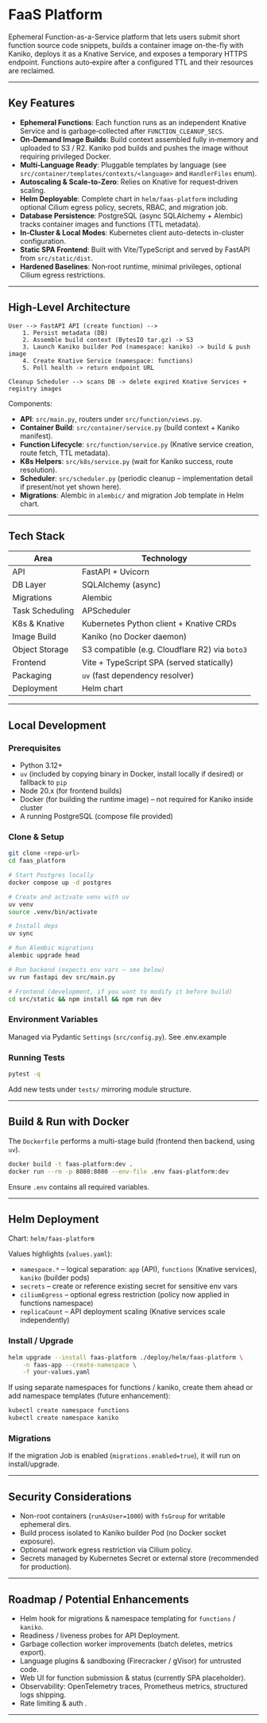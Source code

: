 # FaaS Platform

Ephemeral Function-as-a-Service platform that lets users submit short function source code snippets, builds a container image on-the-fly with Kaniko, deploys it as a Knative Service, and exposes a temporary HTTPS endpoint. Functions auto‑expire after a configured TTL and their resources are reclaimed.

---

## Key Features

- **Ephemeral Functions**: Each function runs as an independent Knative Service and is garbage‑collected after `FUNCTION_CLEANUP_SECS`.
- **On‑Demand Image Builds**: Build context assembled fully in‑memory and uploaded to S3 / R2. Kaniko pod builds and pushes the image without requiring privileged Docker.
- **Multi‑Language Ready**: Pluggable templates by language (see `src/container/templates/contexts/<language>` and `HandlerFiles` enum).
- **Autoscaling & Scale-to-Zero**: Relies on Knative for request‑driven scaling.
- **Helm Deployable**: Complete chart in `helm/faas-platform` including optional Cilium egress policy, secrets, RBAC, and migration job.
- **Database Persistence**: PostgreSQL (async SQLAlchemy + Alembic) tracks container images and functions (TTL metadata).
- **In‑Cluster & Local Modes**: Kubernetes client auto-detects in-cluster configuration.
- **Static SPA Frontend**: Built with Vite/TypeScript and served by FastAPI from `src/static/dist`.
- **Hardened Baselines**: Non‑root runtime, minimal privileges, optional Cilium egress restrictions.

---

## High-Level Architecture

```
User --> FastAPI API (create function) -->
	1. Persist metadata (DB)
	2. Assemble build context (BytesIO tar.gz) -> S3
	3. Launch Kaniko builder Pod (namespace: kaniko) -> build & push image
	4. Create Knative Service (namespace: functions)
	5. Poll health -> return endpoint URL

Cleanup Scheduler --> scans DB -> delete expired Knative Services + registry images
```

Components:
- **API**: `src/main.py`, routers under `src/function/views.py`.
- **Container Build**: `src/container/service.py` (build context + Kaniko manifest).
- **Function Lifecycle**: `src/function/service.py` (Knative service creation, route fetch, TTL metadata).
- **K8s Helpers**: `src/k8s/service.py` (wait for Kaniko success, route resolution).
- **Scheduler**: `src/scheduler.py` (periodic cleanup – implementation detail if present/not yet shown here).
- **Migrations**: Alembic in `alembic/` and migration Job template in Helm chart.

---

## Tech Stack

| Area | Technology |
|------|------------|
| API | FastAPI + Uvicorn |
| DB Layer | SQLAlchemy (async) |
| Migrations | Alembic |
| Task Scheduling | APScheduler |
| K8s & Knative | Kubernetes Python client + Knative CRDs |
| Image Build | Kaniko (no Docker daemon) |
| Object Storage | S3 compatible (e.g. Cloudflare R2) via `boto3` |
| Frontend | Vite + TypeScript SPA (served statically) |
| Packaging | `uv` (fast dependency resolver) |
| Deployment | Helm chart |

---

## Local Development

### Prerequisites
- Python 3.12+
- `uv` (included by copying binary in Docker, install locally if desired) or fallback to `pip`
- Node 20.x (for frontend builds)
- Docker (for building the runtime image) – not required for Kaniko inside cluster
- A running PostgreSQL (compose file provided)

### Clone & Setup
```bash
git clone <repo-url>
cd faas_platform

# Start Postgres locally
docker compose up -d postgres

# Create and activate venv with uv
uv venv
source .venv/bin/activate

# Install deps
uv sync

# Run Alembic migrations
alembic upgrade head

# Run backend (expects env vars – see below)
uv run fastapi dev src/main.py

# Frontend (development, if you want to modify it before build)
cd src/static && npm install && npm run dev
```

### Environment Variables
Managed via Pydantic `Settings` (`src/config.py`). See .env.example

### Running Tests
```bash
pytest -q
```

Add new tests under `tests/` mirroring module structure.

---

## Build & Run with Docker
The `Dockerfile` performs a multi-stage build (frontend then backend, using `uv`).
```bash
docker build -t faas-platform:dev .
docker run --rm -p 8080:8080 --env-file .env faas-platform:dev
```

Ensure `.env` contains all required variables.

---

## Helm Deployment

Chart: `helm/faas-platform`

Values highlights (`values.yaml`):
- `namespace.*` – logical separation: `app` (API), `functions` (Knative services), `kaniko` (builder pods)
- `secrets` – create or reference existing secret for sensitive env vars
- `ciliumEgress` – optional egress restriction (policy now applied in functions namespace)
- `replicaCount` – API deployment scaling (Knative services scale independently)

### Install / Upgrade
```bash
helm upgrade --install faas-platform ./deploy/helm/faas-platform \
	-n faas-app --create-namespace \
	-f your-values.yaml
```

If using separate namespaces for functions / kaniko, create them ahead or add namespace templates (future enhancement):
```bash
kubectl create namespace functions
kubectl create namespace kaniko
```

### Migrations
If the migration Job is enabled (`migrations.enabled=true`), it will run on install/upgrade.

---

## Security Considerations
- Non-root containers (`runAsUser=1000`) with `fsGroup` for writable ephemeral dirs.
- Build process isolated to Kaniko builder Pod (no Docker socket exposure).
- Optional network egress restriction via Cilium policy.
- Secrets managed by Kubernetes Secret or external store (recommended for production).

---

## Roadmap / Potential Enhancements
- Helm hook for migrations & namespace templating for `functions` / `kaniko`.
- Readiness / liveness probes for API Deployment.
- Garbage collection worker improvements (batch deletes, metrics export).
- Language plugins & sandboxing (Firecracker / gVisor) for untrusted code.
- Web UI for function submission & status (currently SPA placeholder).
- Observability: OpenTelemetry traces, Prometheus metrics, structured logs shipping.
- Rate limiting & auth .

---